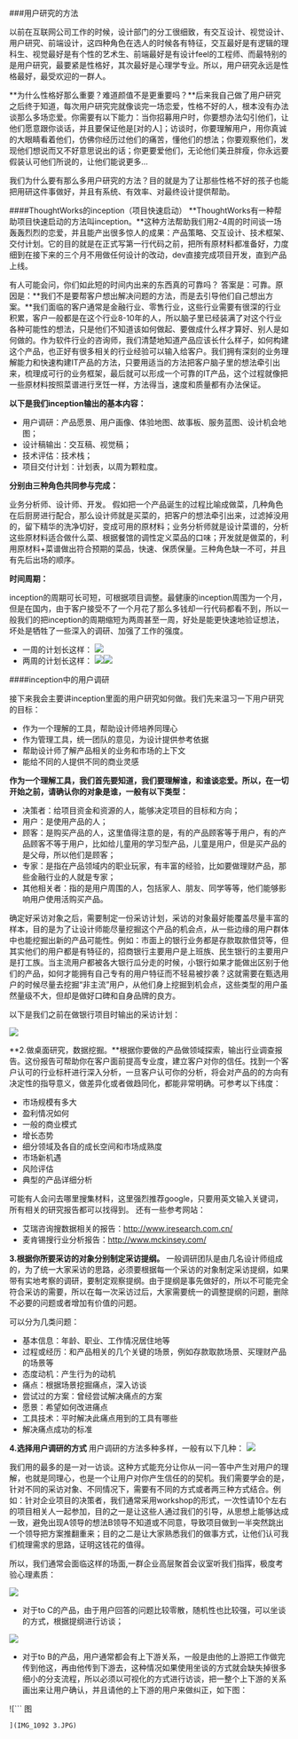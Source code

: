 ###用户研究的方法

以前在互联网公司工作的时候，设计部门的分工很细致，有交互设计、视觉设计、用户研究、前端设计，这四种角色在选人的时候各有特征，交互最好是有逻辑的理科生、视觉最好是有个性的艺术生、前端最好是有设计feel的工程师、而最特别的是用户研究，最要紧是性格好，其次最好是心理学专业。所以，用户研究永远是性格最好，最受欢迎的一群人。

**为什么性格好那么重要？难道颜值不是更重要吗？**后来我自己做了用户研究之后终于知道，每次用户研究完就像谈完一场恋爱，性格不好的人，根本没有办法谈那么多场恋爱。你需要有以下能力：当你招募用户时，你要想办法勾引他们，让他们愿意跟你谈话，并且要保证他是[对的人]；访谈时，你要理解用户，用你真诚的大眼睛看着他们，仿佛你经历过他们的痛苦，懂他们的想法；你要观察他们，发现他们想说而又不好意思说出的话；你更要爱他们，无论他们美丑胖瘦，你永远要假装认可他们所说的，让他们能说更多...

我们为什么要有那么多用户研究的方法？目的就是为了让那些性格不好的孩子也能把用研这件事做好，并且有系统、有效率、对最终设计提供帮助。

####ThoughtWorks的inception（项目快速启动）
**ThoughtWorks有一种帮助项目快速启动的方法叫inception。**这种方法帮助我们用2-4周的时间谈一场轰轰烈烈的恋爱，并且能产出很多惊人的成果：产品策略、交互设计、技术框架、交付计划。它的目的就是在正式写第一行代码之前，把所有原材料都准备好，力度细到在接下来的三个月不用做任何设计的改动，dev直接完成项目开发，直到产品上线。

有人可能会问，你们如此短的时间内出来的东西真的可靠吗？
答案是：可靠。原因是：**我们不是要帮客户想出解决问题的方法，而是去引导他们自己想出方案。**我们面临的客户通常是金融行业、零售行业，这些行业需要有很深的行业积累，客户一般都是在这个行业8-10年的人，所以脑子里已经装满了对这个行业各种可能性的想法，只是他们不知道该如何做起、要做成什么样才算好、别人是如何做的。作为软件行业的咨询师，我们清楚地知道产品应该长什么样子，如何构建这个产品，也正好有很多相关的行业经验可以输入给客户。我们拥有深刻的业务理解能力和快速构建IT产品的方法，只要用适当的方法把客户脑子里的想法牵引出来，梳理成可行的业务框架，最后就可以形成一个可靠的IT产品，这个过程就像把一些原材料按照菜谱进行烹饪一样，方法得当，速度和质量都有办法保证。


**以下是我们inception输出的基本内容：**

* 用户调研：产品愿景、用户画像、体验地图、故事板、服务蓝图、设计机会地图；
* 设计稿输出：交互稿、视觉稿；
* 技术评估：技术栈；
* 项目交付计划：计划表，以周为颗粒度。

**分别由三种角色共同参与完成：**

业务分析师、设计师、开发。
假如把一个产品诞生的过程比喻成做菜，几种角色在后厨房进行配合，那么设计师就是买菜的，把客户的想法牵引出来，过滤掉没用的，留下精华的洗净切好，变成可用的原材料；业务分析师就是设计菜谱的，分析这些原材料适合做什么菜、根据餐馆的调性定义菜品的口味；开发就是做菜的，利用原材料+菜谱做出符合预期的菜品，快速、保质保量。三种角色缺一不可，并且有先后出场的顺序。

**时间周期：**

inception的周期可长可短，可根据项目调整。最健康的inception周围为一个月，但是在国内，由于客户接受不了一个月花了那么多钱却一行代码都看不到，所以一般我们的把inception的周期缩短为两周甚至一周，好处是能更快速地验证想法，坏处是牺牲了一些深入的调研、加强了工作的强度。

* 一周的计划长这样：
![](一周计划.png)
* 两周的计划长这样：
![](两周计划1.png)![](两周计划2.png)

####inception中的用户调研

接下来我会主要讲inception里面的用户研究如何做。我们先来温习一下用户研究的目标：

* 作为一个理解的工具，帮助设计师培养同理心
* 作为管理工具，统一团队的意见，为设计提供参考依据
* 帮助设计师了解产品相关的业务和市场的上下文
* 能给不同的人提供不同的商业灵感


**作为一个理解工具，我们首先要知道，我们要理解谁，和谁谈恋爱。所以，在一切开始之前，请确认你的对象是谁，一般有以下类型：**

* 决策者：给项目资金和资源的人，能够决定项目的目标和方向；
* 用户：是使用产品的人；
* 顾客：是购买产品的人，这里值得注意的是，有的产品顾客等于用户，有的产品顾客不等于用户，比如给儿童用的学习型产品，儿童是用户，但是买产品的是父母，所以他们是顾客；
* 专家：是指在产品领域内的职业玩家，有丰富的经验，比如要做理财产品，那些金融行业的人就是专家；
* 其他相关者：指的是用户周围的人，包括家人、朋友、同学等等，他们能够影响用户使用活购买产品。

确定好采访对象之后，需要制定一份采访计划，采访的对象最好能覆盖尽量丰富的样本，目的是为了让设计师能尽量挖掘这个产品的机会点，从一些边缘的用户群体中也能挖掘出新的产品可能性。例如：市面上的银行业务都是存款取款借贷等，但其实他们的用户都是有特征的，招商银行主要用户是上班族、民生银行的主要用户是打工族。当主流用户都被各大银行瓜分走的时候，小银行如果才能做出区别于他们的产品，如何才能拥有自己专有的用户特征而不轻易被抄袭？这就需要在甄选用户的时候尽量去挖掘“非主流”用户，从他们身上挖掘到机会点，这些类型的用户虽然量级不大，但却是做好口碑和自身品牌的良方。

以下是我们之前在做银行项目时输出的采访计划：

![](访谈计划表.png)
 

**2.做桌面研究，数据挖掘。**根据你要做的产品做领域探索，输出行业调查报告。这份报告可帮助你在客户面前提高专业度，建立客户对你的信任。找到一个客户认可的行业标杆进行深入分析，一旦客户认可你的分析，将会对产品的的方向有决定性的指导意义，做差异化或者做趋同化，都能非常明确。可参考以下纬度：

* 市场规模有多大
* 盈利情况如何
* 一般的商业模式
* 增长态势
* 细分领域及各自的成长空间和市场成熟度
* 市场新机遇
* 风险评估
* 典型的产品详细分析

可能有人会问去哪里搜集材料，这里强烈推荐google，只要用英文输入关键词，所有相关的研究报告都可以找得到。
还有一些参考网站：

* 艾瑞咨询搜数据相关的报告：http://www.iresearch.com.cn/
* 麦肯锡搜行业分析报告：http://www.mckinsey.com/


**3.根据你所要采访的对象分别制定采访提纲。**
一般调研团队是由几名设计师组成的，为了统一大家采访的思路，必须要根据每一个采访的对象制定采访提纲，如果带有实地考察的调研，要制定观察提纲。由于提纲是事先做好的，所以不可能完全符合采访的需要，所以在每一次采访过后，大家需要统一的调整提纲的问题，删除不必要的问题或者增加有价值的问题。

可以分为几类问题：

* 基本信息：年龄、职业、工作情况居住地等
* 过程或经历：和产品相关的几个关键的场景，例如存款取款场景、买理财产品的场景等
* 态度动机：产生行为的动机
* 痛点：根据场景挖掘痛点，深入访谈
* 尝试过的方案：曾经尝试解决痛点的方案
* 愿景：希望如何改进痛点
* 工具技术：平时解决此痛点用到的工具有哪些
* 解决痛点成功的标准

**4.选择用户调研的方式**
用户调研的方法多种多样，一般有以下几种：
![](用户调研类型.png)

我们用的最多的是一对一访谈。这种方式能充分让你从一问一答中产生对用户的理解，也就是同理心，也是一个让用户对你产生信任的的契机。我们需要学会的是，针对不同的采访对象、不同情况下，需要有不同的方式或者两三种方式结合。例如：针对企业项目的决策者，我们通常采用workshop的形式，一次性请10个左右的项目相关人一起参加，目的之一是让这些人通过我们的引导，从思想上能够达成一致，避免出现A领导的想法B领导不知道或不同意，导致项目做到一半突然跳出一个领导把方案推翻重来；目的之二是让大家熟悉我们的做事方式，让他们认可我们梳理需求的思路，证明这钱花的值得。

所以，我们通常会面临这样的场面,一群企业高层聚首会议室听我们指挥，极度考验心理素质：

![](决策者访谈4.jpg)

* 对于to C的产品，由于用户回答的问题比较零散，随机性也比较强，可以坐谈的方式，根据提纲进行访谈；

![](决策者访谈6.jpg)
* 对于to B的产品，用户通常都会有上下游关系，一般是由他的上游把工作做完传到他这，再由他传到下游去，这种情况如果使用坐谈的方式就会缺失掉很多细小的分支流程，所以必须以可视化的方式进行访谈，把一整个上下游的关系画出来让用户确认，并且请他的上下游的用户来做纠正，如下图：

![```
图
```
](IMG_1092 3.JPG)
